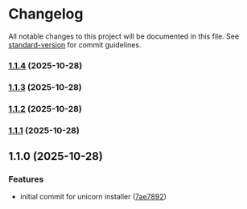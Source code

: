 # Changelog

All notable changes to this project will be documented in this file. See [standard-version](https://github.com/conventional-changelog/standard-version) for commit guidelines.

### [1.1.4](https://github.com/holdulv-2nd/unicorn-installer/compare/v1.1.3...v1.1.4) (2025-10-28)

### [1.1.3](https://github.com/holdulv-2nd/unicorn-installer/compare/v1.1.2...v1.1.3) (2025-10-28)

### [1.1.2](https://github.com/holdulv-2nd/unicorn-installer/compare/v1.1.1...v1.1.2) (2025-10-28)

### [1.1.1](https://github.com/holdulv-2nd/unicorn-installer/compare/v1.1.0...v1.1.1) (2025-10-28)

## 1.1.0 (2025-10-28)


### Features

* initial commit for unicorn installer ([7ae7892](https://github.com/holdulv-2nd/unicorn-installer/commit/7ae7892b0db1a1d3157f6e31d4ccb4d252abc96c))
